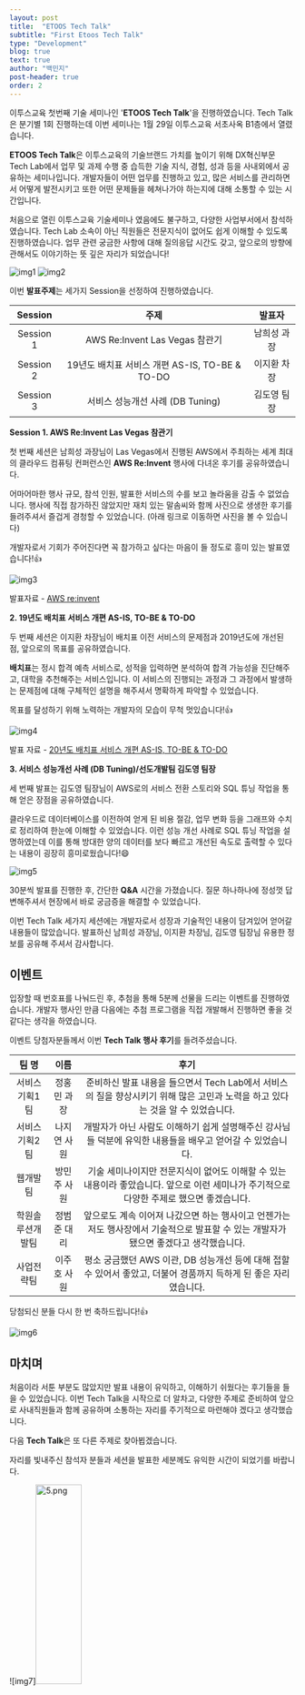 ```yaml
---
layout: post
title:  "ETOOS Tech Talk"
subtitle: "First Etoos Tech Talk"
type: "Development"
blog: true
text: true
author: "백민지"
post-header: true
order: 2
---
```

이투스교육 첫번째 기술 세미나인  '**ETOOS Tech Talk**'을 진행하였습니다. Tech Talk은 분기별 1회 진행하는데 이번 세미나는 1월 29일 이투스교육 서초사옥 B1층에서 열렸습니다.

**ETOOS Tech Talk**은 이투스교육의 기술브랜드 가치를 높이기 위해 DX혁신부문 Tech Lab에서 업무 및 과제 수행 중 습득한 기술 지식, 경험, 성과 등을 사내외에서 공유하는 세미나입니다. 개발자들이 어떤 업무를 진행하고 있고, 많은 서비스를 관리하면서 어떻게 발전시키고 또한 어떤 문제들을 헤쳐나가야 하는지에 대해 소통할 수 있는 시간입니다. 

처음으로 열린 이투스교육 기술세미나 였음에도 불구하고, 다양한 사업부서에서 참석하였습니다. Tech Lab 소속이 아닌 직원들은 전문지식이 없어도 쉽게 이해할 수 있도록 진행하였습니다. 업무 관련 궁금한 사항에 대해 질의응답 시간도 갖고, 앞으로의 방향에 관해서도 이야기하는 뜻 깊은 자리가 되었습니다!

![img1](img/1.jpg)
![img2](img/2.jpg)



이번 **발표주제**는 세가지 Session을 선정하여 진행하였습니다. 

|  Session  |                      주제                      |   발표자    |
| :-------: | :--------------------------------------------: | :---------: |
| Session 1 |         AWS Re:Invent Las Vegas 참관기         | 남희성 과장 |
| Session 2 | 19년도 배치표 서비스 개편 AS-IS, TO-BE & TO-DO | 이지환 차장 |
| Session 3 |        서비스 성능개선 사례 (DB Tuning)        | 김도영 팀장 |



**Session 1.  AWS Re:Invent Las Vegas 참관기**

첫 번째 세션은 남희성 과장님이 Las Vegas에서 진행된 AWS에서 주최하는 세계 최대의 클라우드 컴퓨팅 컨퍼런스인 **AWS Re:Invent** 행사에 다녀온 후기를 공유하였습니다.

어마어마한 행사 규모, 참석 인원, 발표한 서비스의 수를 보고 놀라움을 감출 수 없었습니다. 행사에 직접 참가하진 않았지만 재치 있는 말솜씨와 함께 사진으로 생생한 후기를 들려주셔서 즐겁게 경청할 수 있었습니다. (아래 링크로 이동하면 사진을 볼 수 있습니다)

개발자로서 기회가 주어진다면 꼭 참가하고 싶다는 마음이 들 정도로 흥미 있는 발표였습니다!👍

![img3](img/3.jpg)

발표자료 - [AWS re:invent](/blog/aws_reInvent)

**2. 19년도 배치표 서비스 개편 AS-IS, TO-BE & TO-DO**

두 번째 세션은 이지환 차장님이 배치표 이전 서비스의 문제점과 2019년도에 개선된 점, 앞으로의 목표를 공유하였습니다.

**배치표**는 정시 합격 예측 서비스로, 성적을 입력하면 분석하여 합격 가능성을 진단해주고, 대학을 추천해주는 서비스입니다. 이 서비스의 진행되는 과정과 그 과정에서 발생하는 문제점에 대해 구체적인 설명을 해주셔서 명확하게 파악할 수 있었습니다.

목표를 달성하기 위해 노력하는 개발자의 모습이 무척 멋있습니다!👍

![img4](img/4.jpg)

발표 자료 - [20년도 배치표 서비스 개편 AS-IS, TO-BE & TO-DO](/blog/etoos_arrangement/)

**3. 서비스 성능개선 사례 (DB Tuning)/선도개발팀 김도영 팀장**

세 번째 발표는 김도영 팀장님이 AWS로의 서비스 전환 스토리와 SQL 튜닝 작업을 통해 얻은 장점을 공유하였습니다.

클라우드로 데이터베이스를 이전하여 얻게 된 비용 절감, 업무 변화 등을 그래프와 수치로 정리하여 한눈에 이해할 수 있었습니다. 이런 성능 개선 사례로 SQL 튜닝 작업을 설명하였는데 이를 통해 방대한 양의 데이터를 보다 빠르고 개선된 속도로 출력할 수 있다는 내용이 굉장히 흥미로웠습니다!😄

![img5](img/5.jpg)

<!-- 발표 자료 - [서비스 성능 개선 사례(DB Tuning)](/blog/slowQuery_Tunning) -->

30분씩 발표를 진행한 후, 간단한 **Q&A** 시간을 가졌습니다. 질문 하나하나에 정성껏 답변해주셔서 현장에서 바로 궁금증을 해결할 수 있었습니다.

이번 Tech Talk 세가지 세션에는 개발자로서 성장과 기술적인 내용이 담겨있어 얻어갈 내용들이 많았습니다. 발표하신 남희성 과장님, 이지환 차장님, 김도영 팀장님 유용한 정보를 공유해 주셔서 감사합니다.

## **이벤트**

입장할 때 번호표를 나눠드린 후, 추첨을 통해 5분께 선물을 드리는 이벤트를 진행하였습니다. 개발자 행사인 만큼 다음에는 추첨 프로그램을 직접 개발해서 진행하면 좋을 것 같다는 생각을 하였습니다. 

이벤트 당첨자분들께서 이번 **Tech Talk 행사 후기**를 들려주셨습니다.

|      팀 명       |    이름     |                             후기                             |
| :--------------: | :---------: | :----------------------------------------------------------: |
|  서비스기획1팀   | 정홍민 과장 | 준비하신 발표 내용을 들으면서 Tech Lab에서 서비스의 질을 향상시키기 위해 많은 고민과 노력을 하고 있다는 것을 알 수 있었습니다. |
|  서비스기획2팀   | 나지연 사원 | 개발자가 아닌 사람도 이해하기 쉽게 설명해주신 강사님들 덕분에 유익한 내용들을 배우고 얻어갈 수 있었습니다. |
|     웹개발팀     | 방민주 사원 | 기술 세미나이지만 전문지식이 없어도 이해할 수 있는 내용이라 좋았습니다. 앞으로 이런 세미나가 주기적으로 다양한 주제로 했으면 좋겠습니다. |
| 학원솔루션개발팀 | 정범준 대리 | 앞으로도 계속 이어져 나갔으면 하는 행사이고 언젠가는 저도 행사장에서 기술적으로 발표할 수 있는 개발자가 됐으면 좋겠다고 생각했습니다. |
|    사업전략팀    | 이주호 사원 | 평소 궁금했던 AWS 이관, DB 성능개선 등에 대해 접할 수 있어서 좋았고, 더불어 경품까지 득하게 된 좋은 자리였습니다. |

당첨되신 분들 다시 한 번 축하드립니다!👍

![img6](img/6.jpg)

## **마치며**

처음이라 서툰 부분도 많았지만 발표 내용이 유익하고, 이해하기 쉬웠다는 후기들을 들을 수 있었습니다. 이번 Tech Talk을 시작으로 더 알차고, 다양한 주제로 준비하여 앞으로 사내직원들과 함께 공유하며 소통하는 자리를 주기적으로 마련해야 겠다고 생각했습니다.

다음 **Tech Talk**은 또 다른 주제로 찾아뵙겠습니다.

자리를 빛내주신 참석자 분들과 세션을 발표한 세분께도 유익한 시간이 되었기를 바랍니다.

![img7]<img src="img/smile.jpg" width="40%" height="30%" alt="5.png">